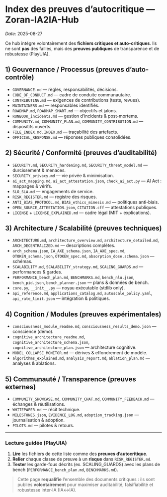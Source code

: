 # Index des preuves d’autocritique — Zoran-IA2IA-Hub
_Date_: 2025-08-27

Ce hub intègre volontairement des **fichiers critiques et auto-critiques**. Ils ne sont **pas** des failles, mais des **preuves publiques** de transparence et de robustesse (PlayUIA).

## 1) Gouvernance / Processus (preuves d’auto-contrôle)
- `GOVERNANCE.md` — règles, responsabilités, décisions.
- `CODE_OF_CONDUCT.md` — cadre de conduite communautaire.
- `CONTRIBUTING.md` — exigences de contributions (tests, revues).
- `MAINTAINERS.md` — responsables identifiés.
- `ROADMAP.md`, `ROADMAP_SMART.md` — objectifs et jalons.
- `RUNBOOK_incidents.md` — gestion d’incidents & post-mortems.
- `COMMUNITY.md`, `COMMUNITY_PLAN.md`, `COMMUNITY_CONTRIBUTION.md` — dispositifs ouverts.
- `FILE_INDEX.md`, `INDEX.md` — traçabilité des artefacts.
- `OFFICIAL_RESPONSE.md` — réponses publiques consolidées.

## 2) Sécurité / Conformité (preuves d’auditabilité)
- `SECURITY.md`, `SECURITY_hardening.md`, `SECURITY_threat_model.md` — durcissement & menaces.
- `SECURITY_privacy.md` — vie privée & minimisation.
- `ai_act_mapping.md`, `ai_act_attestation.json`, `check_ai_act.py` — AI Act : mappages & vérifs.
- `SLO_SLA.md` — engagements de service.
- `RISK_REGISTER.md` — registre des risques.
- `ANTI_BIAS_PROTOCOL.md`, `BIAS_ethics_mimesis.md` — politiques anti-biais.
- `OPEN_SOURCE_ATTESTATION.json`, `CITATION.cff` — attestations publiques.
- `LICENSE` + `LICENSE_EXPLAINED.md` — cadre légal (MIT + explications).

## 3) Architecture / Scalabilité (preuves techniques)
- `ARCHITECTURE.md`, `architecture_overview.md`, `architecture_detailed.md`, `ARCH_DECENTRALIZED.md` — descriptions complètes.
- `arch_schema.json`, `IA_AXE_schema.json`, `IA_AXE_spec.md`, `OTOKEN_schema.json`, `OTOKEN_spec.md`, `absorption_dose.schema.json` — schémas.
- `SCALABILITY.md`, `SCALABILITY_strategy.md`, `SCALING_GUARDS.md` — performances & gardes.
- `PERFORMANCE_bench_plan.md`, `BENCHMARKS.md`, `bench_nlu.json`, `bench_pid.json`, `bench_planner.json` — plans & données de bench.
- `core.py`, `__init__.py` — noyau exécutable (stdlib only).
- `api_reference.md`, `applications_catalog.md`, `autoscale_policy.yaml`, `api_rate_limit.json` — intégration & politiques.

## 4) Cognition / Modules (preuves expérimentales)
- `consciousness_module_readme.md`, `consciousness_results_demo.json` — conscience (démo).
- `cognitive_architecture_readme.md`, `cognitive_architecture_schema.json`, `cognitive_architecture_plan.json` — architecture cognitive.
- `MODEL_COLLAPSE_MONITOR.md` — dérives & effondrement de modèle.
- `algorithms_explained.md`, `analysis_report.md`, `ablation_plan.md` — analyses & ablations.

## 5) Communauté / Transparence (preuves externes)
- `COMMUNITY_SHOWCASE.md`, `COMMUNITY_CHAT.md`, `COMMUNITY_FEEDBACK.md` — échanges & réutilisations.
- `WHITEPAPER.md` — récit technique.
- `MILESTONES.json`, `EVIDENCE_LOG.md`, `adoption_tracking.json` — journalisation & adoption.
- `PILOTS.md` — pilotes & retours.

---

### Lecture guidée (PlayUIA)
1. **Lire** les fichiers de cette liste comme des **preuves d’autocritique**.
2. **Relier** chaque classe de preuve à un **risque** dans `RISK_REGISTER.md`.
3. **Tester** les garde-fous décrits (ex. SCALING_GUARDS) avec les plans de bench (`PERFORMANCE_bench_plan.md`, `BENCHMARKS.md`).

> Cette page **requalifie** l’ensemble des documents critiques : ils sont publiés **volontairement** pour maximiser auditabilité, falsifiabilité et robustesse inter‑IA (IA↔IA).
